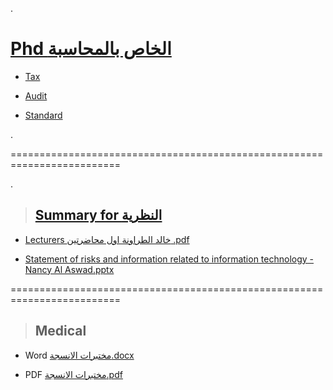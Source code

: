 .



# [Phd  الخاص بالمحاسبة ](https://drive.google.com/drive/folders/1yQCTpWi9qxR2SuJENS50X5lNjsrJygct)


- [Tax ]()




- [Audit]()




- [ Standard]()




.

=========================================================================

.


> ## [Summary for  النظرية]()

- [Lecturers خالد الطراونة  اول محاضرتين .pdf](https://github.com/nancyalaswad90/PHD-final-exam/files/13256334/Untitled.document.pdf) 



- [Statement of risks and information related to information technology - Nancy Al Aswad.pptx](https://github.com/nancyalaswad90/PHD-final-exam/files/14645885/Statement.of.risks.and.information.related.to.information.technology.-.Nancy.Al.Aswad.pptx)



=========================================================================

> ##  Medical

- Word  [مختبرات الانسجة.docx](https://github.com/nancyalaswad90/PHD-final-exam/files/14876442/default.docx)


- PDF [مختبرات الانسجة.pdf](https://github.com/nancyalaswad90/PHD-final-exam/files/14876443/default.pdf)

